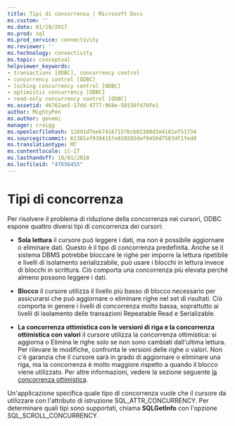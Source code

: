 ```yaml
---
title: Tipi di concorrenza | Microsoft Docs
ms.custom: ''
ms.date: 01/19/2017
ms.prod: sql
ms.prod_service: connectivity
ms.reviewer: ''
ms.technology: connectivity
ms.topic: conceptual
helpviewer_keywords:
- transactions [ODBC], concurrency control
- concurrency control [ODBC]
- locking concurrency control [ODBC]
- optimistic concurrency [ODBC]
- read-only concurrency control [ODBC]
ms.assetid: 46762ae5-17dd-4777-968e-58156f470fe1
author: MightyPen
ms.author: genemi
manager: craigg
ms.openlocfilehash: 12891d7ee674167157bcb02300d2e4181ef51734
ms.sourcegitcommit: 61381ef939415fe019285def9450d7583df1fed0
ms.translationtype: MT
ms.contentlocale: it-IT
ms.lasthandoff: 10/01/2018
ms.locfileid: "47656455"
---
```

# <a name="concurrency-types"></a>Tipi di concorrenza
Per risolvere il problema di riduzione della concorrenza nei cursori, ODBC espone quattro diversi tipi di concorrenza dei cursori:  
  
-   **Sola lettura** il cursore può leggere i dati, ma non è possibile aggiornare o eliminare dati. Questo è il tipo di concorrenza predefinita. Anche se il sistema DBMS potrebbe bloccare le righe per imporre la lettura ripetibile e livelli di isolamento serializzabile, può usare i blocchi in lettura invece di blocchi in scrittura. Ciò comporta una concorrenza più elevata perché almeno possono leggere i dati.  
  
-   **Blocco** il cursore utilizza il livello più basso di blocco necessario per assicurarsi che può aggiornare o eliminare righe nel set di risultati. Ciò comporta in genere i livelli di concorrenza molto bassa, soprattutto ai livelli di isolamento delle transazioni Repeatable Read e Serializable.  
  
-   **La concorrenza ottimistica con le versioni di riga e la concorrenza ottimistica con valori** il cursore utilizza la concorrenza ottimistica: si aggiorna o Elimina le righe solo se non sono cambiati dall'ultima lettura. Per rilevare le modifiche, confronta le versioni delle righe o valori. Non c'è garanzia che il cursore sarà in grado di aggiornare o eliminare una riga, ma la concorrenza è molto maggiore rispetto a quando il blocco viene utilizzato. Per altre informazioni, vedere la sezione seguente [la concorrenza ottimistica](../../../odbc/reference/develop-app/optimistic-concurrency.md).  
  
 Un'applicazione specifica quale tipo di concorrenza vuole che il cursore da utilizzare con l'attributo di istruzione SQL_ATTR_CONCURRENCY. Per determinare quali tipi sono supportati, chiama **SQLGetInfo** con l'opzione SQL_SCROLL_CONCURRENCY.
